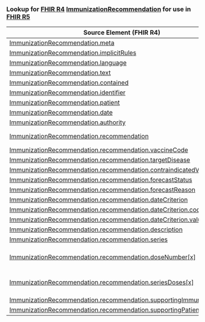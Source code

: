 ### Lookup for [FHIR R4](https://hl7.org/fhir/R4/) [ImmunizationRecommendation](https://hl7.org/fhir/R4/ImmunizationRecommendation.html) for use in [FHIR R5](https://hl7.org/fhir/R5/)

| Source Element (FHIR R4) | Usage | Target |
| -------------- | ----- | ------ |
| [ImmunizationRecommendation.meta](https://hl7.org/fhir/R4/ImmunizationRecommendation.html#resource) | `UseElementSameName` | [ImmunizationRecommendation.meta](https://hl7.org/fhir/R5/ImmunizationRecommendation.html#resource) |
| [ImmunizationRecommendation.implicitRules](https://hl7.org/fhir/R4/ImmunizationRecommendation.html#resource) | `UseElementSameName` | [ImmunizationRecommendation.implicitRules](https://hl7.org/fhir/R5/ImmunizationRecommendation.html#resource) |
| [ImmunizationRecommendation.language](https://hl7.org/fhir/R4/ImmunizationRecommendation.html#resource) | `UseElementSameName` | [ImmunizationRecommendation.language](https://hl7.org/fhir/R5/ImmunizationRecommendation.html#resource) |
| [ImmunizationRecommendation.text](https://hl7.org/fhir/R4/ImmunizationRecommendation.html#resource) | `UseElementSameName` | [ImmunizationRecommendation.text](https://hl7.org/fhir/R5/ImmunizationRecommendation.html#resource) |
| [ImmunizationRecommendation.contained](https://hl7.org/fhir/R4/ImmunizationRecommendation.html#resource) | `UseElementSameName` | [ImmunizationRecommendation.contained](https://hl7.org/fhir/R5/ImmunizationRecommendation.html#resource) |
| [ImmunizationRecommendation.identifier](https://hl7.org/fhir/R4/ImmunizationRecommendation.html#resource) | `UseElementSameName` | [ImmunizationRecommendation.identifier](https://hl7.org/fhir/R5/ImmunizationRecommendation.html#resource) |
| [ImmunizationRecommendation.patient](https://hl7.org/fhir/R4/ImmunizationRecommendation.html#resource) | `UseElementSameName` | [ImmunizationRecommendation.patient](https://hl7.org/fhir/R5/ImmunizationRecommendation.html#resource) |
| [ImmunizationRecommendation.date](https://hl7.org/fhir/R4/ImmunizationRecommendation.html#resource) | `UseElementSameName` | [ImmunizationRecommendation.date](https://hl7.org/fhir/R5/ImmunizationRecommendation.html#resource) |
| [ImmunizationRecommendation.authority](https://hl7.org/fhir/R4/ImmunizationRecommendation.html#resource) | `UseElementSameName` | [ImmunizationRecommendation.authority](https://hl7.org/fhir/R5/ImmunizationRecommendation.html#resource) |
| [ImmunizationRecommendation.recommendation](https://hl7.org/fhir/R4/ImmunizationRecommendation.html#resource) | `UseOneOf` | [ImmunizationRecommendation.recommendation](https://hl7.org/fhir/R5/ImmunizationRecommendation.html#resource)<br />[ImmunizationRecommendation.recommendation](https://hl7.org/fhir/R5/ImmunizationRecommendation.html#resource) |
| [ImmunizationRecommendation.recommendation.vaccineCode](https://hl7.org/fhir/R4/ImmunizationRecommendation.html#resource) | `UseElementSameName` | [ImmunizationRecommendation.recommendation.vaccineCode](https://hl7.org/fhir/R5/ImmunizationRecommendation.html#resource) |
| [ImmunizationRecommendation.recommendation.targetDisease](https://hl7.org/fhir/R4/ImmunizationRecommendation.html#resource) | `UseElementSameName` | [ImmunizationRecommendation.recommendation.targetDisease](https://hl7.org/fhir/R5/ImmunizationRecommendation.html#resource) |
| [ImmunizationRecommendation.recommendation.contraindicatedVaccineCode](https://hl7.org/fhir/R4/ImmunizationRecommendation.html#resource) | `UseElementSameName` | [ImmunizationRecommendation.recommendation.contraindicatedVaccineCode](https://hl7.org/fhir/R5/ImmunizationRecommendation.html#resource) |
| [ImmunizationRecommendation.recommendation.forecastStatus](https://hl7.org/fhir/R4/ImmunizationRecommendation.html#resource) | `UseElementSameName` | [ImmunizationRecommendation.recommendation.forecastStatus](https://hl7.org/fhir/R5/ImmunizationRecommendation.html#resource) |
| [ImmunizationRecommendation.recommendation.forecastReason](https://hl7.org/fhir/R4/ImmunizationRecommendation.html#resource) | `UseElementSameName` | [ImmunizationRecommendation.recommendation.forecastReason](https://hl7.org/fhir/R5/ImmunizationRecommendation.html#resource) |
| [ImmunizationRecommendation.recommendation.dateCriterion](https://hl7.org/fhir/R4/ImmunizationRecommendation.html#resource) | `UseElementSameName` | [ImmunizationRecommendation.recommendation.dateCriterion](https://hl7.org/fhir/R5/ImmunizationRecommendation.html#resource) |
| [ImmunizationRecommendation.recommendation.dateCriterion.code](https://hl7.org/fhir/R4/ImmunizationRecommendation.html#resource) | `UseElementSameName` | [ImmunizationRecommendation.recommendation.dateCriterion.code](https://hl7.org/fhir/R5/ImmunizationRecommendation.html#resource) |
| [ImmunizationRecommendation.recommendation.dateCriterion.value](https://hl7.org/fhir/R4/ImmunizationRecommendation.html#resource) | `UseElementSameName` | [ImmunizationRecommendation.recommendation.dateCriterion.value](https://hl7.org/fhir/R5/ImmunizationRecommendation.html#resource) |
| [ImmunizationRecommendation.recommendation.description](https://hl7.org/fhir/R4/ImmunizationRecommendation.html#resource) | `UseElementSameName` | [ImmunizationRecommendation.recommendation.description](https://hl7.org/fhir/R5/ImmunizationRecommendation.html#resource) |
| [ImmunizationRecommendation.recommendation.series](https://hl7.org/fhir/R4/ImmunizationRecommendation.html#resource) | `UseElementSameName` | [ImmunizationRecommendation.recommendation.series](https://hl7.org/fhir/R5/ImmunizationRecommendation.html#resource) |
| [ImmunizationRecommendation.recommendation.doseNumber[x]](https://hl7.org/fhir/R4/ImmunizationRecommendation.html#resource) | `UseExtension` | [http://hl7.org/fhir/4.0/StructureDefinition/extension-ImmunizationRecommendation.recommendation.doseNumber](StructureDefinition-ext-R4-IR.re.doseNumber.html) |
| [ImmunizationRecommendation.recommendation.seriesDoses[x]](https://hl7.org/fhir/R4/ImmunizationRecommendation.html#resource) | `UseExtension` | [http://hl7.org/fhir/4.0/StructureDefinition/extension-ImmunizationRecommendation.recommendation.seriesDoses](StructureDefinition-ext-R4-IR.re.seriesDoses.html) |
| [ImmunizationRecommendation.recommendation.supportingImmunization](https://hl7.org/fhir/R4/ImmunizationRecommendation.html#resource) | `UseElementSameName` | [ImmunizationRecommendation.recommendation.supportingImmunization](https://hl7.org/fhir/R5/ImmunizationRecommendation.html#resource) |
| [ImmunizationRecommendation.recommendation.supportingPatientInformation](https://hl7.org/fhir/R4/ImmunizationRecommendation.html#resource) | `UseElementSameName` | [ImmunizationRecommendation.recommendation.supportingPatientInformation](https://hl7.org/fhir/R5/ImmunizationRecommendation.html#resource) |
